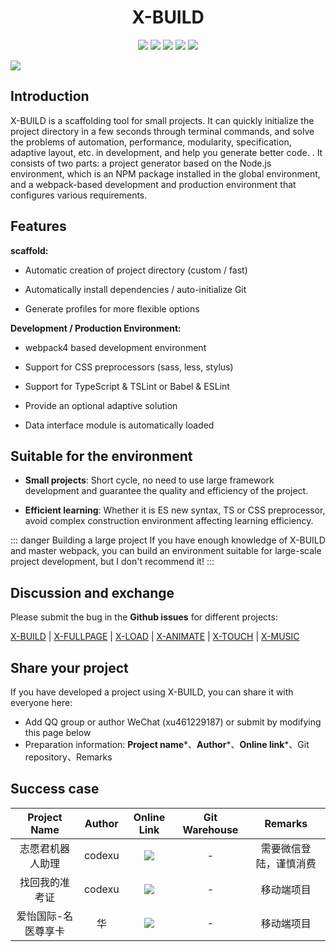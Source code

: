 <h1 align="center">X-BUILD</h1>
<p align="center">
  <a href="https://travis-ci.org/codexu/x-build"><img src="https://travis-ci.org/codexu/x-build.svg?branch=master" /></a>
  <a href="https://www.npmjs.com/package/x-build"><img src="https://img.shields.io/npm/v/x-build.svg" /></a>
  <a href="https://www.npmjs.com/package/x-build"><img src="https://img.shields.io/npm/dm/x-build.svg" /></a>
  <a href="https://github.com/codexu/x-build/blob/master/LICENSE"><img src="https://img.shields.io/github/license/mashape/apistatus.svg" /></a>
  <a href="https://github.com/codexu/x-build/"><img src="https://img.shields.io/github/stars/codexu/x-build.svg?style=social" /></a>
</p>

![](http://ww2.sinaimg.cn/large/006tNc79ly1g3yij4uah1g30rs0hzdnt.gif)


## Introduction

X-BUILD is a scaffolding tool for small projects. It can quickly initialize the project directory in a few seconds through terminal commands, and solve the problems of automation, performance, modularity, specification, adaptive layout, etc. in development, and help you generate better code. . It consists of two parts: a project generator based on the Node.js environment, which is an NPM package installed in the global environment, and a webpack-based development and production environment that configures various requirements.

## Features

**scaffold:**

- Automatic creation of project directory (custom / fast)

- Automatically install dependencies / auto-initialize Git

- Generate profiles for more flexible options

**Development / Production Environment:**

- webpack4 based development environment

- Support for CSS preprocessors (sass, less, stylus)

- Support for TypeScript & TSLint or Babel & ESLint

- Provide an optional adaptive solution

- Data interface module is automatically loaded

## Suitable for the environment

- **Small projects**: Short cycle, no need to use large framework development and guarantee the quality and efficiency of the project.

- **Efficient learning**: Whether it is ES new syntax, TS or CSS preprocessor, avoid complex construction environment affecting learning efficiency.

::: danger Building a large project
If you have enough knowledge of X-BUILD and master webpack, you can build an environment suitable for large-scale project development, but I don't recommend it!
:::

## Discussion and exchange

Please submit the bug in the **Github issues** for different projects:

[X-BUILD](https://github.com/codexu/x-build/issues) |
[X-FULLPAGE](https://github.com/codexu/x-fullpage/issues) |
[X-LOAD](https://github.com/codexu/x-load/issues) |
[X-ANIMATE](https://github.com/codexu/x-animate/issues) |
[X-TOUCH](https://github.com/codexu/x-touch/issues) |
[X-MUSIC](https://github.com/codexu/x-music/issues)

## Share your project

If you have developed a project using X-BUILD, you can share it with everyone here:

- Add QQ group or author WeChat (xu461229187) or submit by modifying this page below
- Preparation information: **Project name***、**Author***、**Online link***、Git repository、Remarks

## Success case

Project Name | Author | Online Link | Git Warehouse | Remarks
:-: | :-: | :-: | :-: | :-:
志愿君机器人助理 | codexu | ![](http://ww3.sinaimg.cn/large/006tNc79ly1g4p4gs2z82j30280280mq.jpg) | - | 需要微信登陆，谨慎消费
找回我的准考证 | codexu | ![](http://ww2.sinaimg.cn/large/006tNc79ly1g4p4gc93ljj30280280ll.jpg) | - | 移动端项目
爱怡国际-名医尊享卡 | 华 | ![](http://ww2.sinaimg.cn/large/006tNc79ly1g4p4fibu6lj30280280sh.jpg) | - | 移动端项目

